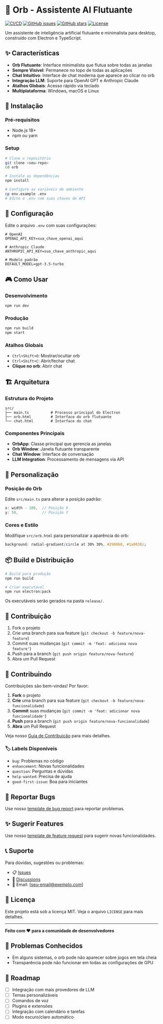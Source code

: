 # 🌟 Orb - Assistente AI Flutuante

[![CI/CD](https://github.com/SEU_USUARIO/orb/actions/workflows/ci.yml/badge.svg)](https://github.com/SEU_USUARIO/orb/actions/workflows/ci.yml)
[![GitHub issues](https://img.shields.io/github/issues/SEU_USUARIO/orb)](https://github.com/SEU_USUARIO/orb/issues)
[![GitHub stars](https://img.shields.io/github/stars/SEU_USUARIO/orb)](https://github.com/SEU_USUARIO/orb/stargazers)
[![License](https://img.shields.io/badge/license-MIT-blue.svg)](LICENSE)

Um assistente de inteligência artificial flutuante e minimalista para desktop, construído com Electron e TypeScript.

## ✨ Características

- **Orb Flutuante**: Interface minimalista que flutua sobre todas as janelas
- **Sempre Visível**: Permanece no topo de todas as aplicações
- **Chat Intuitivo**: Interface de chat moderna que aparece ao clicar no orb
- **Integração LLM**: Suporte para OpenAI GPT e Anthropic Claude
- **Atalhos Globais**: Acesso rápido via teclado
- **Multiplataforma**: Windows, macOS e Linux

## 🚀 Instalação

### Pré-requisitos
- Node.js 18+ 
- npm ou yarn

### Setup
```bash
# Clone o repositório
git clone <seu-repo>
cd orb

# Instale as dependências
npm install

# Configure as variáveis de ambiente
cp env.example .env
# Edite o .env com suas chaves de API
```

## 🔧 Configuração

Edite o arquivo `.env` com suas configurações:

```env
# OpenAI
OPENAI_API_KEY=sua_chave_openai_aqui

# Anthropic Claude  
ANTHROPIC_API_KEY=sua_chave_anthropic_aqui

# Modelo padrão
DEFAULT_MODEL=gpt-3.5-turbo
```

## 🎮 Como Usar

### Desenvolvimento
```bash
npm run dev
```

### Produção
```bash
npm run build
npm start
```

### Atalhos Globais
- `Ctrl+Shift+O`: Mostrar/ocultar orb
- `Ctrl+Shift+C`: Abrir/fechar chat
- **Clique no orb**: Abrir chat

## 🏗️ Arquitetura

### Estrutura do Projeto
```
src/
├── main.ts          # Processo principal do Electron
├── orb.html         # Interface do orb flutuante
└── chat.html        # Interface do chat
```

### Componentes Principais
- **OrbApp**: Classe principal que gerencia as janelas
- **Orb Window**: Janela flutuante transparente
- **Chat Window**: Interface de conversação
- **LLM Integration**: Processamento de mensagens via API

## 🎨 Personalização

### Posição do Orb
Edite `src/main.ts` para alterar a posição padrão:
```typescript
x: width - 100,  // Posição X
y: 50,           // Posição Y
```

### Cores e Estilo
Modifique `src/orb.html` para personalizar a aparência do orb:
```css
background: radial-gradient(circle at 30% 30%, #290060, #1a0038);
```

## 📦 Build e Distribuição

```bash
# Build para produção
npm run build

# Criar executável
npm run electron:pack
```

Os executáveis serão gerados na pasta `release/`.

## 🤝 Contribuição

1. Fork o projeto
2. Crie uma branch para sua feature (`git checkout -b feature/nova-feature`)
3. Commit suas mudanças (`git commit -m 'feat: adiciona nova feature'`)
4. Push para a branch (`git push origin feature/nova-feature`)
5. Abra um Pull Request

## 🤝 Contribuindo

Contribuições são bem-vindas! Por favor:

1. **Fork** o projeto
2. **Crie** uma branch para sua feature (`git checkout -b feature/nova-funcionalidade`)
3. **Commit** suas mudanças (`git commit -m 'feat: adicionar nova funcionalidade'`)
4. **Push** para a branch (`git push origin feature/nova-funcionalidade`)
5. **Abra** um Pull Request

Veja nosso [Guia de Contribuição](.github/CONTRIBUTING.md) para mais detalhes.

### 🏷️ Labels Disponíveis
- `bug`: Problemas no código
- `enhancement`: Novas funcionalidades  
- `question`: Perguntas e dúvidas
- `help-wanted`: Precisa de ajuda
- `good-first-issue`: Boa para iniciantes

## 🐛 Reportar Bugs

Use nosso [template de bug report](.github/ISSUE_TEMPLATE/bug_report.md) para reportar problemas.

## ✨ Sugerir Features

Use nosso [template de feature request](.github/ISSUE_TEMPLATE/feature_request.md) para sugerir novas funcionalidades.

## 📞 Suporte

Para dúvidas, sugestões ou problemas:
- 📋 [Issues](https://github.com/SEU_USUARIO/orb/issues)
- 💬 [Discussions](https://github.com/SEU_USUARIO/orb/discussions)
- 📧 Email: [seu-email@exemplo.com]

## 📄 Licença

Este projeto está sob a licença MIT. Veja o arquivo `LICENSE` para mais detalhes.

---

**Feito com ❤️ para a comunidade de desenvolvedores**

## 🐛 Problemas Conhecidos

- Em alguns sistemas, o orb pode não aparecer sobre jogos em tela cheia
- Transparência pode não funcionar em todas as configurações de GPU

## 🔮 Roadmap

- [ ] Integração com mais provedores de LLM
- [ ] Temas personalizáveis
- [ ] Comandos de voz
- [ ] Plugins e extensões
- [ ] Integração com calendário e tarefas
- [ ] Modo escuro/claro automático
